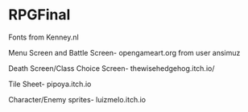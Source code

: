 # RPGFinal

Fonts from Kenney.nl

Menu Screen and Battle Screen- opengameart.org from user ansimuz

Death Screen/Class Choice Screen- thewisehedgehog.itch.io/

Tile Sheet- pipoya.itch.io

Character/Enemy sprites- luizmelo.itch.io
